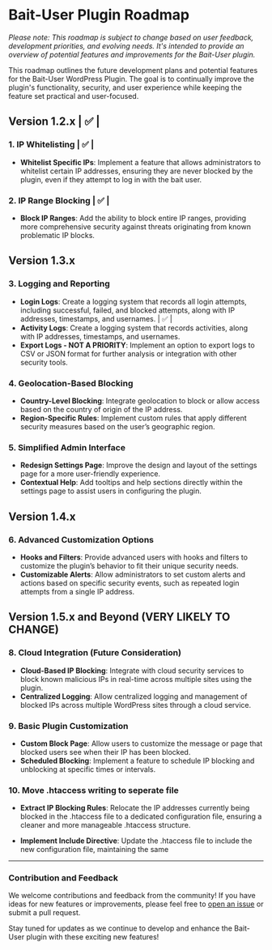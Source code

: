 # Bait-User Plugin Roadmap

*Please note: This roadmap is subject to change based on user feedback, development priorities, and evolving needs. It's intended to provide an overview of potential features and improvements for the Bait-User plugin.*

This roadmap outlines the future development plans and potential features for the Bait-User WordPress Plugin. The goal is to continually improve the plugin's functionality, security, and user experience while keeping the feature set practical and user-focused.

## Version 1.2.x | ✅ |

### 1. **IP Whitelisting** | :white_check_mark: |
   - **Whitelist Specific IPs**: Implement a feature that allows administrators to whitelist certain IP addresses, ensuring they are never blocked by the plugin, even if they attempt to log in with the bait user. 

### 2. **IP Range Blocking** | :white_check_mark: |
   - **Block IP Ranges**: Add the ability to block entire IP ranges, providing more comprehensive security against threats originating from known problematic IP blocks. </br>
     
## Version 1.3.x
### 3. **Logging and Reporting**
   - **Login Logs**: Create a logging system that records all login attempts, including successful, failed, and blocked attempts, along with IP addresses, timestamps, and usernames. | ✅ |
   - **Activity Logs**: Create a logging system that records activities, along with IP addresses, timestamps, and usernames.
   - **Export Logs - NOT A PRIORITY**: Implement an option to export logs to CSV or JSON format for further analysis or integration with other security tools.
### 4. **Geolocation-Based Blocking**
   - **Country-Level Blocking**: Integrate geolocation to block or allow access based on the country of origin of the IP address.
   - **Region-Specific Rules**: Implement custom rules that apply different security measures based on the user’s geographic region.

### 5. **Simplified Admin Interface**
   - **Redesign Settings Page**: Improve the design and layout of the settings page for a more user-friendly experience.
   - **Contextual Help**: Add tooltips and help sections directly within the settings page to assist users in configuring the plugin.
## Version 1.4.x

### 6. **Advanced Customization Options**
   - **Hooks and Filters**: Provide advanced users with hooks and filters to customize the plugin’s behavior to fit their unique security needs.
   - **Customizable Alerts**: Allow administrators to set custom alerts and actions based on specific security events, such as repeated login attempts from a single IP address.

## Version 1.5.x and Beyond **(VERY LIKELY TO CHANGE)**

### 8. **Cloud Integration (Future Consideration)**
   - **Cloud-Based IP Blocking**: Integrate with cloud security services to block known malicious IPs in real-time across multiple sites using the plugin.
   - **Centralized Logging**: Allow centralized logging and management of blocked IPs across multiple WordPress sites through a cloud service.

### 9. **Basic Plugin Customization**
   - **Custom Block Page**: Allow users to customize the message or page that blocked users see when their IP has been blocked.
   - **Scheduled Blocking**: Implement a feature to schedule IP blocking and unblocking at specific times or intervals.

### 10. **Move .htaccess writing to seperate file**
   - **Extract IP Blocking Rules**: Relocate the IP addresses currently being blocked in the .htaccess file to a dedicated configuration file, ensuring a cleaner and more manageable .htaccess structure.

   - **Implement Include Directive**: Update the .htaccess file to include the new configuration file, maintaining the same 

---

### Contribution and Feedback

We welcome contributions and feedback from the community! If you have ideas for new features or improvements, please feel free to [open an issue](https://github.com/DoonOnthon/bait-user/issues) or submit a pull request.

Stay tuned for updates as we continue to develop and enhance the Bait-User plugin with these exciting new features!
